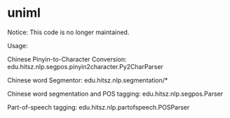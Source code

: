 uniml
====

Notice: This code is no longer maintained.

Usage:

Chinese Pinyin-to-Character Conversion: 
edu.hitsz.nlp.segpos.pinyin2character.Py2CharParser

Chinese word Segmentor: 
edu.hitsz.nlp.segmentation/*

Chinese word segmentation and POS tagging: 
edu.hitsz.nlp.segpos.Parser

Part-of-speech tagging: 
edu.hitsz.nlp.partofspeech.POSParser
